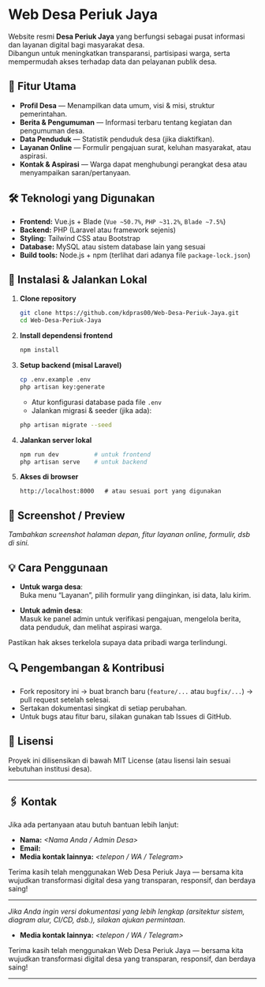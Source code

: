 # Web Desa Periuk Jaya

Website resmi **Desa Periuk Jaya** yang berfungsi sebagai pusat informasi dan layanan digital bagi masyarakat desa.  
Dibangun untuk meningkatkan transparansi, partisipasi warga, serta mempermudah akses terhadap data dan pelayanan publik desa.

## 🎯 Fitur Utama

- **Profil Desa** — Menampilkan data umum, visi & misi, struktur pemerintahan.  
- **Berita & Pengumuman** — Informasi terbaru tentang kegiatan dan pengumuman desa.  
- **Data Penduduk** — Statistik penduduk desa (jika diaktifkan).  
- **Layanan Online** — Formulir pengajuan surat, keluhan masyarakat, atau aspirasi.  
- **Kontak & Aspirasi** — Warga dapat menghubungi perangkat desa atau menyampaikan saran/pertanyaan.

## 🛠 Teknologi yang Digunakan

- **Frontend:** Vue.js + Blade (`Vue ~50.7%`, `PHP ~31.2%`, `Blade ~7.5%`)
- **Backend:** PHP (Laravel atau framework sejenis)
- **Styling:** Tailwind CSS atau Bootstrap
- **Database:** MySQL atau sistem database lain yang sesuai
- **Build tools:** Node.js + npm (terlihat dari adanya file `package-lock.json`)

## 🚀 Instalasi & Jalankan Lokal

1. **Clone repository**
   ```bash
   git clone https://github.com/kdpras00/Web-Desa-Periuk-Jaya.git
   cd Web-Desa-Periuk-Jaya
   ```

2. **Install dependensi frontend**
   ```bash
   npm install
   ```

3. **Setup backend (misal Laravel)**
   ```bash
   cp .env.example .env
   php artisan key:generate
   ```
   - Atur konfigurasi database pada file `.env`
   - Jalankan migrasi & seeder (jika ada):
   ```bash
   php artisan migrate --seed
   ```

4. **Jalankan server lokal**
   ```bash
   npm run dev          # untuk frontend
   php artisan serve    # untuk backend
   ```

5. **Akses di browser**
   ```
   http://localhost:8000   # atau sesuai port yang digunakan
   ```

## 📸 Screenshot / Preview

_Tambahkan screenshot halaman depan, fitur layanan online, formulir, dsb di sini._

## 💡 Cara Penggunaan

- **Untuk warga desa**:  
  Buka menu “Layanan”, pilih formulir yang diinginkan, isi data, lalu kirim.

- **Untuk admin desa**:  
  Masuk ke panel admin untuk verifikasi pengajuan, mengelola berita, data penduduk, dan melihat aspirasi warga.

Pastikan hak akses terkelola supaya data pribadi warga terlindungi.

## 🔍 Pengembangan & Kontribusi

- Fork repository ini → buat branch baru (`feature/...` atau `bugfix/...`) → pull request setelah selesai.
- Sertakan dokumentasi singkat di setiap perubahan.
- Untuk bugs atau fitur baru, silakan gunakan tab Issues di GitHub.

## 📄 Lisensi

Proyek ini dilisensikan di bawah MIT License (atau lisensi lain sesuai kebutuhan institusi desa).

---

## 🖇 Kontak

Jika ada pertanyaan atau butuh bantuan lebih lanjut:

- **Nama:** _<Nama Anda / Admin Desa>_
- **Email:** _<email Anda>_
- **Media kontak lainnya:** _<telepon / WA / Telegram>_

Terima kasih telah menggunakan Web Desa Periuk Jaya — bersama kita wujudkan transformasi digital desa yang transparan, responsif, dan berdaya saing!

---
_Jika Anda ingin versi dokumentasi yang lebih lengkap (arsitektur sistem, diagram alur, CI/CD, dsb.), silakan ajukan permintaan._
- **Media kontak lainnya:** _<telepon / WA / Telegram>_

Terima kasih telah menggunakan Web Desa Periuk Jaya — bersama kita wujudkan transformasi digital desa yang transparan, responsif, dan berdaya saing!

---
